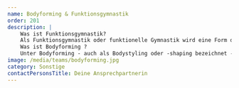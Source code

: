 ```yaml
---
name: Bodyforming & Funktionsgymnastik
order: 201
description: |
    Was ist Funktionsgymnastik? 
    Als Funktionsgymnastik oder funktionelle Gymnastik wird eine Form der Gymnastik bezeichnet, bei der Gelenke, Sehnen und Bänder nicht übermäßig belastet und gedehnt werden. Sie wird auch „anatomisch orientierte Gymnastik" genannt.
    Was ist Bodyforming ?
    Unter Bodyforming - auch als Bodystyling oder -shaping bezeichnet - versteht man verschiedene Fitness-Workouts und Sportarten, die besonders effektiv für eine wohlgeformte Figur sorgen.
image: /media/teams/bodyforming.jpg
category: Sonstige
contactPersonsTitle: Deine Ansprechpartnerin
---
```

